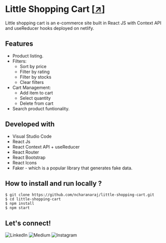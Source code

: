 # Little Shopping Cart [[↗️](https://littleshoppingcart.netlify.app/)]

Little shopping cart is an e-commerce site built in React JS with Context API and useReducer hooks deployed on netlify.

## Features

* Product listing.
* Filters:
    * Sort by price
    * Filter by rating
    * Filter by stocks
    * Clear filters
* Cart Management:
    * Add item to cart
    * Select quantity
    * Delete from cart
* Search product funtionality.

## Developed with

- Visual Studio Code
- React Js
- React Context API + useReducer
- React Router
- React Bootstrap
- React Icons
- Faker - which is a popular library that generates fake data.

## How to install and run locally ?

```
$ git clone https://github.com/ncharanaraj/little-shopping-cart.git
$ cd little-shopping-cart
$ npm install
$ npm start
```

## Let's connect!

![LinkedIn](https://img.shields.io/badge/linkedin-%230077B5.svg?style=for-the-badge&logo=linkedin&logoColor=white)
![Medium](https://img.shields.io/badge/Medium-12100E?style=for-the-badge&logo=medium&logoColor=white)
![Instagram](https://img.shields.io/badge/Instagram-%23E4405F.svg?style=for-the-badge&logo=Instagram&logoColor=white)
